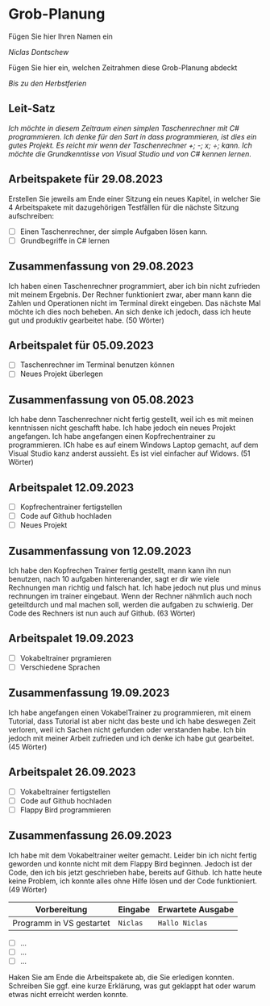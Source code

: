 # Grob-Planung

Fügen Sie hier Ihren Namen ein

*Niclas Dontschew*

Fügen Sie hier ein, welchen Zeitrahmen diese Grob-Planung abdeckt

*Bis zu den Herbstferien*

## Leit-Satz

*Ich möchte in diesem Zeitraum einen simplen Taschenrechner mit C# programmieren. Ich denke für den Sart in dass programmieren, ist dies ein gutes Projekt. Es reicht mir wenn der Taschenrechner +; -; x; ÷; kann. Ich möchte die Grundkenntisse von Visual Studio und von C# kennen lernen.*  

## Arbeitspakete für 29.08.2023

Erstellen Sie jeweils am Ende einer Sitzung ein neues Kapitel, in welcher Sie 4 Arbeitspakete mit dazugehörigen Testfällen für die nächste Sitzung aufschreiben:

- [ ] Einen Taschenrechner, der simple Aufgaben lösen kann.
- [ ] Grundbegriffe in C# lernen

## Zusammenfassung von 29.08.2023
Ich haben einen Taschenrechner programmiert, aber ich bin nicht zufrieden mit meinem Ergebnis. Der Rechner funktioniert zwar, aber mann kann die Zahlen und Operationen nicht im Terminal direkt eingeben. Das nächste Mal möchte ich dies noch beheben. An sich denke ich jedoch, dass ich heute gut und produktiv gearbeitet habe. (50 Wörter)

## Arbeitspalet für 05.09.2023
- [ ] Taschenrechner im Terminal benutzen können
- [ ] Neues Projekt überlegen

## Zusammenfassung von 05.08.2023
Ich habe denn Taschenrechner nicht fertig gestellt, weil ich es mit meinen kenntnissen nicht geschafft habe. Ich habe jedoch ein neues Projekt angefangen. Ich habe angefangen einen Kopfrechentrainer zu programmieren. ICh habe es auf einem Windows Laptop gemacht, auf dem Visual Studio kanz anderst aussieht. Es ist viel einfacher auf Widows. (51 Wörter)

## Arbeitspalet 12.09.2023
- [ ] Kopfrechentrainer fertigstellen
- [ ] Code auf Github hochladen
- [ ] Neues Projekt

## Zusammenfassung von 12.09.2023
Ich habe den Kopfrechen Trainer fertig gestellt, mann kann ihn nun benutzen, nach 10 aufgaben hinterenander, sagt er dir wie viele Rechnungen man richtig und falsch hat. Ich habe jedoch nut plus und minus rechnungen im trainer eingebaut. Wenn der Rechner nähmlich auch noch geteiltdurch und mal machen soll, werden die aufgaben zu schwierig. 
Der Code des Rechners ist nun auch auf Github. (63 Wörter)

## Arbeitspalet 19.09.2023
- [ ] Vokabeltrainer prgramieren
- [ ] Verschiedene Sprachen

## Zusammenfassung 19.09.2023
Ich habe angefangen einen VokabelTrainer zu programmieren, mit einem Tutorial, dass Tutorial ist aber nicht das beste und ich habe deswegen Zeit verloren, weil ich Sachen nicht gefunden oder verstanden habe. Ich bin jedoch mit meiner Arbeit zufrieden und ich denke ich habe gut gearbeitet. (45 Wörter)

## Arbeitspalet 26.09.2023
- [ ] Vokabeltrainer fertigstellen
- [ ] Code auf Github hochladen
- [ ] Flappy Bird programmieren

## Zusammenfassung 26.09.2023
Ich habe mit dem Vokabeltrainer weiter gemacht. Leider bin ich nicht fertig geworden und konnte nicht mit dem Flappy Bird beginnen. Jedoch ist der Code, den ich bis jetzt geschrieben habe, bereits auf Github. Ich hatte heute keine Problem, ich konnte alles ohne Hilfe lösen und der Code funktioniert. (49 Wörter)



| Vorbereitung             | Eingabe | Erwartete Ausgabe |
| ------------------------ | ------- | ----------------- |
| Programm in VS gestartet | `Niclas`  | `Hallo Niclas`      |

- [ ] ...
- [ ] ...
- [ ] ...

Haken Sie am Ende die Arbeitspakete ab, die Sie erledigen konnten. Schreiben Sie ggf. eine kurze Erklärung, was gut geklappt hat oder warum etwas nicht erreicht werden konnte.
